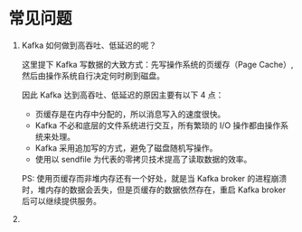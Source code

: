 # 常见问题

1. Kafka 如何做到高吞吐、低延迟的呢？

   这里提下 Kafka 写数据的大致方式：先写操作系统的页缓存（Page Cache）,然后由操作系统自行决定何时刷到磁盘。

   因此 Kafka 达到高吞吐、低延迟的原因主要有以下 4 点：

   * 页缓存是在内存中分配的，所以消息写入的速度很快。
   * Kafka 不必和底层的文件系统进行交互，所有繁琐的 I/O 操作都由操作系统来处理。
   * Kafka 采用追加写的方式，避免了磁盘随机写操作。
   * 使用以 sendfile 为代表的零拷贝技术提高了读取数据的效率。

   PS: 使用页缓存而非堆内存还有一个好处，就是当 Kafka broker 的进程崩溃时，堆内存的数据会丢失，但是页缓存的数据依然存在，重启 Kafka broker 后可以继续提供服务。

2. 